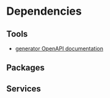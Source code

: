 # Dependencies

## Tools

* [generator OpenAPI documentation](https://github.com/swaggo/swag)

## Packages

## Services